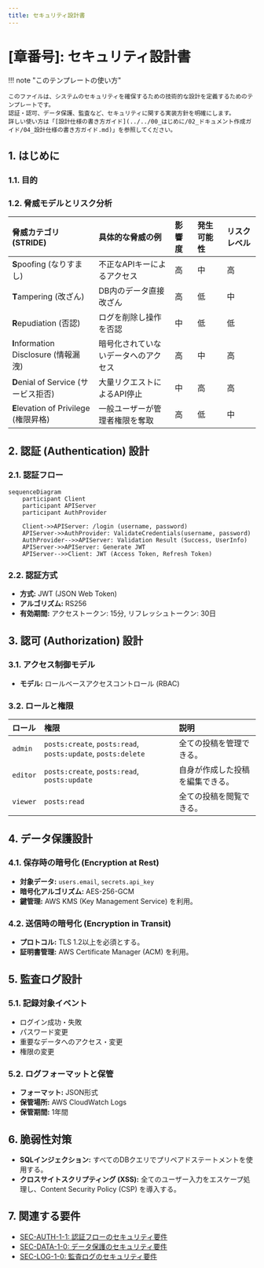 ```yaml
---
title: セキュリティ設計書
---
```


# [章番号]: セキュリティ設計書

!!! note "このテンプレートの使い方"

    このファイルは、システムのセキュリティを確保するための技術的な設計を定義するためのテンプレートです。
    認証・認可、データ保護、監査など、セキュリティに関する実装方針を明確にします。
    詳しい使い方は「[設計仕様の書き方ガイド](../../00_はじめに/02_ドキュメント作成ガイド/04_設計仕様の書き方ガイド.md)」を参照してください。

## 1. はじめに

### 1.1. 目的

### 1.2. 脅威モデルとリスク分析

| 脅威カテゴリ (STRIDE)                 | 具体的な脅威の例                     | 影響度 | 発生可能性 | リスクレベル |
| :------------------------------------ | :----------------------------------- | :----- | :--------- | :----------- |
| **S**poofing (なりすまし)             | 不正なAPIキーによるアクセス          | 高     | 中         | 高           |
| **T**ampering (改ざん)                | DB内のデータ直接改ざん               | 高     | 低         | 中           |
| **R**epudiation (否認)                | ログを削除し操作を否認               | 中     | 低         | 低           |
| **I**nformation Disclosure (情報漏洩) | 暗号化されていないデータへのアクセス | 高     | 中         | 高           |
| **D**enial of Service (サービス拒否)  | 大量リクエストによるAPI停止          | 中     | 高         | 高           |
| **E**levation of Privilege (権限昇格) | 一般ユーザーが管理者権限を奪取       | 高     | 低         | 中           |

## 2. 認証 (Authentication) 設計

### 2.1. 認証フロー

```mermaid
sequenceDiagram
    participant Client
    participant APIServer
    participant AuthProvider

    Client->>APIServer: /login (username, password)
    APIServer->>AuthProvider: ValidateCredentials(username, password)
    AuthProvider-->>APIServer: Validation Result (Success, UserInfo)
    APIServer->>APIServer: Generate JWT
    APIServer-->>Client: JWT (Access Token, Refresh Token)
```

### 2.2. 認証方式

- **方式:** JWT (JSON Web Token)
- **アルゴリズム:** RS256
- **有効期間:** アクセストークン: 15分, リフレッシュトークン: 30日

## 3. 認可 (Authorization) 設計

### 3.1. アクセス制御モデル

- **モデル:** ロールベースアクセスコントロール (RBAC)

### 3.2. ロールと権限

| ロール   | 権限                                                         | 説明                             |
| :------- | :----------------------------------------------------------- | :------------------------------- |
| `admin`  | `posts:create`, `posts:read`, `posts:update`, `posts:delete` | 全ての投稿を管理できる。         |
| `editor` | `posts:create`, `posts:read`, `posts:update`                 | 自身が作成した投稿を編集できる。 |
| `viewer` | `posts:read`                                                 | 全ての投稿を閲覧できる。         |

## 4. データ保護設計

### 4.1. 保存時の暗号化 (Encryption at Rest)

- **対象データ:** `users.email`, `secrets.api_key`
- **暗号化アルゴリズム:** AES-256-GCM
- **鍵管理:** AWS KMS (Key Management Service) を利用。

### 4.2. 送信時の暗号化 (Encryption in Transit)

- **プロトコル:** TLS 1.2以上を必須とする。
- **証明書管理:** AWS Certificate Manager (ACM) を利用。

## 5. 監査ログ設計

### 5.1. 記録対象イベント

- ログイン成功・失敗
- パスワード変更
- 重要なデータへのアクセス・変更
- 権限の変更

### 5.2. ログフォーマットと保管

- **フォーマット:** JSON形式
- **保管場所:** AWS CloudWatch Logs
- **保管期間:** 1年間

## 6. 脆弱性対策

- **SQLインジェクション:** すべてのDBクエリでプリペアドステートメントを使用する。
- **クロスサイトスクリプティング (XSS):** 全てのユーザー入力をエスケープ処理し、Content Security Policy (CSP) を導入する。

## 7. 関連する要件

- [SEC-AUTH-1-1: 認証フローのセキュリティ要件](../[仕様書フォルダ]/01_システム仕様書テンプレート.md#SEC-AUTH-1-1)
- [SEC-DATA-1-0: データ保護のセキュリティ要件](../[仕様書フォルダ]/01_システム仕様書テンプレート.md#SEC-DATA-1-0)
- [SEC-LOG-1-0: 監査ログのセキュリティ要件](../[仕様書フォルダ]/01_システム仕様書テンプレート.md#SEC-LOG-1-0)
